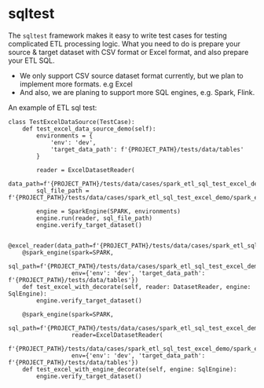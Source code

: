 # sqltest

The `sqltest` framework makes it easy to write test cases for testing complicated ETL processing logic.
What you need to do is prepare your source & target dataset with CSV format or Excel format, and also prepare your ETL SQL.
- We only support CSV source dataset format currently, but we plan to implement more formats. e.g Excel
- And also, we are planing to support more SQL engines, e.g. Spark, Flink.

An example of ETL sql test:
```
class TestExcelDataSource(TestCase):
    def test_excel_data_source_demo(self):
        environments = {
            'env': 'dev',
            'target_data_path': f'{PROJECT_PATH}/tests/data/tables'
        }

        reader = ExcelDatasetReader(
            data_path=f'{PROJECT_PATH}/tests/data/cases/spark_etl_sql_test_excel_demo/spark_etl_demo.xlsx')
        sql_file_path = f'{PROJECT_PATH}/tests/data/cases/spark_etl_sql_test_excel_demo/spark_etl_demo.sql'

        engine = SparkEngine(SPARK, environments)
        engine.run(reader, sql_file_path)
        engine.verify_target_dataset()

    @excel_reader(data_path=f'{PROJECT_PATH}/tests/data/cases/spark_etl_sql_test_excel_demo/spark_etl_demo.xlsx')
    @spark_engine(spark=SPARK,
                  sql_path=f'{PROJECT_PATH}/tests/data/cases/spark_etl_sql_test_excel_demo/spark_etl_demo.sql',
                  env={'env': 'dev', 'target_data_path': f'{PROJECT_PATH}/tests/data/tables'})
    def test_excel_with_decorate(self, reader: DatasetReader, engine: SqlEngine):
        engine.verify_target_dataset()

    @spark_engine(spark=SPARK,
                  sql_path=f'{PROJECT_PATH}/tests/data/cases/spark_etl_sql_test_excel_demo/spark_etl_demo.sql',
                  reader=ExcelDatasetReader(
                      f'{PROJECT_PATH}/tests/data/cases/spark_etl_sql_test_excel_demo/spark_etl_demo.xlsx'),
                  env={'env': 'dev', 'target_data_path': f'{PROJECT_PATH}/tests/data/tables'})
    def test_excel_with_engine_decorate(self, engine: SqlEngine):
        engine.verify_target_dataset()
```